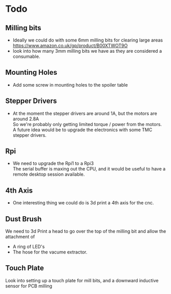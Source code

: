 # Todo

## Milling bits

  * Ideally we could do with some 6mm milling bits for clearing large areas <br>
    <https://www.amazon.co.uk/gp/product/B00XTWOT9O>
  * look into how many 3mm milling bits we have as they are considered a consumable.

## Mounting Holes

  * Add some screw in mounting holes to the spoiler table

## Stepper Drivers

  * At the moment the stepper drivers are around 1A, but the motors are around 2.8A <br>
    So we're probably only getting limited torque / power from the motors. <br>
    A future idea would be to upgrade the electronics with some TMC stepper drivers.

## Rpi

  * We need to upgrade the Rpi1 to a Rpi3 <br>
    The serial buffer is maxing out the CPU, and it would be useful to have a remote desktop session available.

## 4th Axis

  * One interesting thing we could do is 3d print a 4th axis for the cnc.

## Dust Brush

We need to 3d Print a head to go over the top of the milling bit and allow the attachment of

  * A ring of LED's
  * The hose for the vacume extractor.

## Touch Plate

Look into setting up a touch plate for mill bits, and a downward inductive sensor for PCB milling
